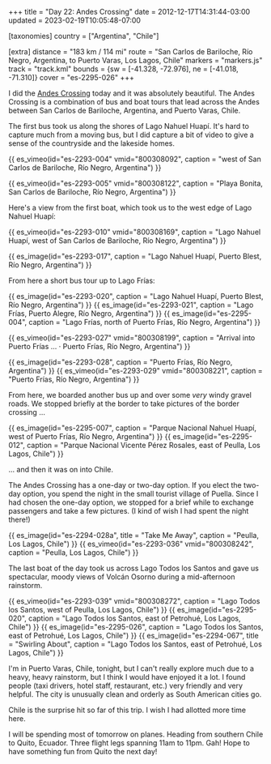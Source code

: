 +++
title = "Day 22: Andes Crossing"
date = 2012-12-17T14:31:44-03:00
updated = 2023-02-19T10:05:48-07:00

[taxonomies]
country = ["Argentina", "Chile"]

[extra]
distance = "183 km / 114 mi"
route = "San Carlos de Bariloche, Río Negro, Argentina, to Puerto Varas, Los Lagos, Chile"
markers = "markers.js"
track = "track.kml"
bounds = {sw = [-41.328, -72.976], ne = [-41.018, -71.310]}
cover = "es-2295-026"
+++

I did the [Andes Crossing](https://www.cruceandino.com) today and it was absolutely beautiful. The Andes Crossing is a combination of bus and boat tours that lead across the Andes between San Carlos de Bariloche, Argentina, and Puerto Varas, Chile.

<!-- more -->

The first bus took us along the shores of Lago Nahuel Huapí. It's hard to capture much from a moving bus, but I did capture a bit of video to give a sense of the countryside and the lakeside homes.

{{ es_vimeo(id="es-2293-004" vmid="800308092", caption = "west of San Carlos de Bariloche, Río Negro, Argentina") }}

{{ es_vimeo(id="es-2293-005" vmid="800308122", caption = "Playa Bonita, San Carlos de Bariloche, Río Negro, Argentina") }}

Here's a view from the first boat, which took us to the west edge of Lago Nahuel Huapí:

{{ es_vimeo(id="es-2293-010" vmid="800308169", caption = "Lago Nahuel Huapí, west of San Carlos de Bariloche, Río Negro, Argentina") }}

{{ es_image(id="es-2293-017", caption = "Lago Nahuel Huapí, Puerto Blest, Río Negro, Argentina") }}

From here a short bus tour up to Lago Frías:

{{ es_image(id="es-2293-020", caption = "Lago Nahuel Huapí, Puerto Blest, Río Negro, Argentina") }}
{{ es_image(id="es-2293-021", caption = "Lago Frías, Puerto Alegre, Río Negro, Argentina") }}
{{ es_image(id="es-2295-004", caption = "Lago Frías, north of Puerto Frías, Río Negro, Argentina") }}

{{ es_vimeo(id="es-2293-027" vmid="800308199", caption = "Arrival into Puerto Frías … · Puerto Frías, Río Negro, Argentina") }}

{{ es_image(id="es-2293-028", caption = "Puerto Frías, Río Negro, Argentina") }}
{{ es_vimeo(id="es-2293-029" vmid="800308221", caption = "Puerto Frías, Río Negro, Argentina") }}

From here, we boarded another bus up and over some _very_ windy gravel roads. We stopped briefly at the border to take pictures of the border crossing ...

{{ es_image(id="es-2295-007", caption = "Parque Nacional Nahuel Huapí, west of Puerto Frías, Río Negro, Argentina") }}
{{ es_image(id="es-2295-012", caption = "Parque Nacional Vicente Pérez Rosales, east of Peulla, Los Lagos, Chile") }}

... and then it was on into Chile.

The Andes Crossing has a one-day or two-day option. If you elect the two-day option, you spend the night in the small tourist village of Puella. Since I had chosen the one-day option, we stopped for a brief while to exchange passengers and take a few pictures. (I kind of wish I had spent the night there!)

{{ es_image(id="es-2294-028a", title = "Take Me Away", caption = "Peulla, Los Lagos, Chile") }}
{{ es_vimeo(id="es-2293-036" vmid="800308242", caption = "Peulla, Los Lagos, Chile") }}

The last boat of the day took us across Lago Todos los Santos and gave us spectacular, moody views of Volcán Osorno during a mid-afternoon rainstorm.

{{ es_vimeo(id="es-2293-039" vmid="800308272", caption = "Lago Todos los Santos, west of Peulla, Los Lagos, Chile") }}
{{ es_image(id="es-2295-020", caption = "Lago Todos los Santos, east of Petrohué, Los Lagos, Chile") }}
{{ es_image(id="es-2295-026", caption = "Lago Todos los Santos, east of Petrohué, Los Lagos, Chile") }}
{{ es_image(id="es-2294-067", title = "Swirling About", caption = "Lago Todos los Santos, east of Petrohué, Los Lagos, Chile") }}

I'm in Puerto Varas, Chile, tonight, but I can't really explore much due to a heavy, heavy rainstorm, but I think I would have enjoyed it a lot. I found people (taxi drivers, hotel staff, restaurant, etc.) very friendly and very helpful. The city is unusually clean and orderly as South American cities go.

Chile is the surprise hit so far of this trip. I wish I had allotted more time here.

I will be spending most of tomorrow on planes. Heading from southern Chile to Quito, Ecuador. Three flight legs spanning 11am to 11pm. Gah! Hope to have something fun from Quito the next day!
